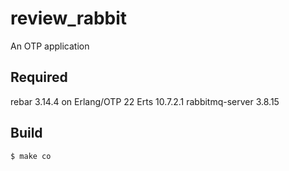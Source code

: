 review_rabbit
=====

An OTP application

Required
------
 rebar 3.14.4 on Erlang/OTP 22 Erts 10.7.2.1
 rabbitmq-server 3.8.15

Build
-----

    $ make co
